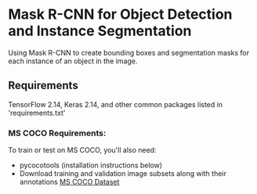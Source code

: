 # Mask R-CNN for Object Detection and Instance Segmentation
Using Mask R-CNN to create bounding boxes and segmentation masks for each instance of an object in the image.


## Requirements
TensorFlow 2.14, Keras 2.14, and other common packages listed in 'requirements.txt'

### MS COCO Requirements:
To train or test on MS COCO, you'll also need:
* pycocotools (installation instructions below)
* Download training and validation image subsets along with their annotations [MS COCO Dataset](http://cocodataset.org/#home)


